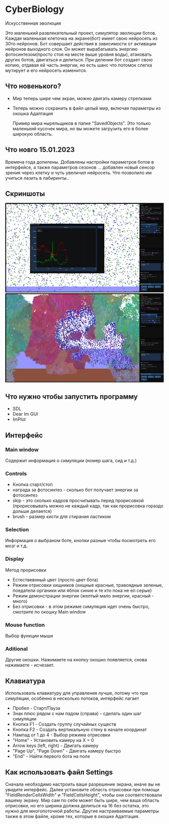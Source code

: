 # CyberBiology
Искусственная эволюция

Это маленький развлекательный проект, симулятор эволюции ботов. Каждая маленькая клеточка на экране(бот) имеет свою нейросеть из 30то нейронов. Бот совершает действия в зависимости от активации нейронов выходного слоя. Он может вырабатывать энергию фотосинтезом(просто стоя на месте выше уровня воды), атаковать других ботов, двигаться и делиться. При делении бот создает свою копию, отдавая ей часть энергии, но есть шанс что потомок слегка мутирует и его нейросеть изменится.

## Что новенького?
+ Мир теперь шире чем экран, можно двигать камеру стрелками
+ Теперь можно сохранить в файл целый мир, включая параметры из окошка Адаптация

  Пример мира ныряльщиков в папке "SavedObjects". Это только маленький кусочек мира, но вы можете загрузить его
в более широкую область. 

## Что новго 15.01.2023
Времена года допилены.
Добавлены настройки параметров ботов в интерфейсе, а также параметров сезонов ...
добавлен новый сенсор зрения через клетку и чуть увеличил нейросеть. Что позволило им учиться лазить в лабиринты..
## Скриншоты

![Screenshot1](/Screenshots/5.png?raw=true "Screenshot1")
![Screenshot2](/Screenshots/4.png?raw=true "Screenshot2")


## Что нужно чтобы запустить программу

+ SDL
+ Dear Im GUI
+ ImPlot


## Интерфейс

### Main window
Содержит информация о симуляции (номер шага, сид и т.д.)

### Controls
+ Кнопка старт/стоп
+ награда за фотосинтез - сколько бот получает энергии за фотосинтез
+ skip - это сколько кадров просчитывать перед прорисовкой (прорисовывать можно не каждый кадр, так как прорисовка гораздо дольше делается)
+ brush - размер кисти для стирания ластиком

### Selection
Информация о выбраном боте, кнопки разные чтобы посмотреть его мозг и т.д.

### Display
Метод прорисовки
+ Естествевнный цвет (просто цвет бота)
+ Режим отрисовки хищников (хищные красные, травоядные зеленые, поедатели органики или яблок синие и те кто пока не ел серые)
+ Режим демонстрации энергии (желтый мало энергии, красный - много)
+ Без отрисовки - в этом режиме симуляция идет очень быстро, смотрите по окошку Main window

### Mouse function
Выбор функции мыши

### Aditional
Другие окошки. Нажимаете на кнопку окошко появляется, снова нажимаете - исчезает.

## Клавиатура

Использовать клавиатуру для управления лучше, потому что при симуляции, особенно в несколько потоков, интерфейс лагает

+ Пробел - Старт/Пауза
+ Знак плюс рядом с нам падом (справа) - сделать один шаг симуляции
+ Кнопка F1 - Создать группу случайных существ
+ Кнопка F2 - Создать вертикальную стену в начале координат
+ Нампад от 1 до 4 - Выбор режима отрисовки
+ "Home" - Установить камеру на X = 0
+ Arrow keys (left, right) - Двигать камеру
+ "Page Up", "Page Down" - Двигать камеру быстро
+ "End" - Найти первого бота на поле

## Как использовать файл Settings
Сначала необходимо настроить ваше разрешение экрана, иначе вы не увидите интерфейс. Далее установите 
область отрисовки при помощи "FieldRenderCellsWidth" и "FieldCellsHeight", чтобы они соответствовали
вашему экрану. Мир сам по себе может быть шире, чем ваша область отрисовки, но его ширина должна делиться
на 16 без остатка, это нужно для многопоточной работы.
Другие настраиваемые параметры также в этом файле, кроме тех, которые в окошке Адаптация.
